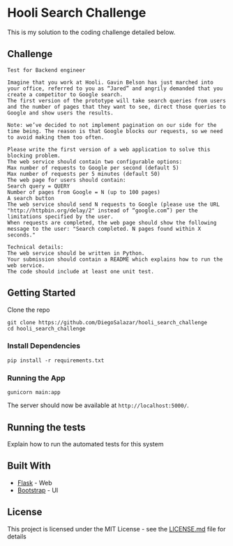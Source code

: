# Hooli Search Challenge

This is my solution to the coding challenge detailed below.

## Challenge

```
Test for Backend engineer

Imagine that you work at Hooli. Gavin Belson has just marched into your office, referred to you as “Jared” and angrily demanded that you create a competitor to Google search. 
The first version of the prototype will take search queries from users and the number of pages that they want to see, direct those queries to Google and show users the results.

Note: we’ve decided to not implement pagination on our side for the time being. The reason is that Google blocks our requests, so we need to avoid making them too often. 

Please write the first version of a web application to solve this blocking problem.
The web service should contain two configurable options: 
Max number of requests to Google per second (default 5)
Max number of requests per 5 minutes (default 50)
The web page for users should contain:
Search query = QUERY
Number of pages from Google = N (up to 100 pages)
A search button
The web service should send N requests to Google (please use the URL "http://httpbin.org/delay/2" instead of “google.com”) per the limitations specified by the user.
When requests are completed, the web page should show the following message to the user: "Search completed. N pages found within X seconds."

Technical details:
The web service should be written in Python.
Your submission should contain a README which explains how to run the web service.
The code should include at least one unit test.
```

## Getting Started

Clone the repo

```
git clone https://github.com/DiegoSalazar/hooli_search_challenge
cd hooli_search_challenge
```

### Install Dependencies

```
pip install -r requirements.txt
```

### Running the App

```
gunicorn main:app
```

The server should now be available at `http://localhost:5000/`.

## Running the tests

Explain how to run the automated tests for this system

## Built With

* [Flask](http://flask.pocoo.org/) - Web
* [Bootstrap](http://getbootstrap.com/) - UI

## License

This project is licensed under the MIT License - see the [LICENSE.md](LICENSE.md) file for details
